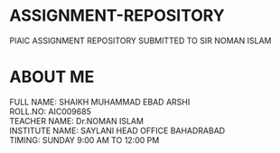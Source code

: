# ASSIGNMENT-REPOSITORY
PIAIC ASSIGNMENT REPOSITORY SUBMITTED TO SIR NOMAN ISLAM 

# ABOUT ME<br/>
FULL NAME: SHAIKH MUHAMMAD EBAD ARSHI<br/>
ROLL.NO: AIC009685<br/>
TEACHER NAME: Dr.NOMAN ISLAM<br/>
INSTITUTE NAME: SAYLANI HEAD OFFICE BAHADRABAD<br/>
TIMING: SUNDAY 9:00 AM TO 12:00 PM
